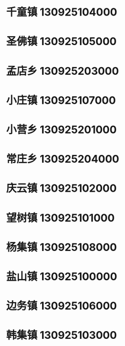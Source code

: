 # 千童镇 130925104000
# 圣佛镇 130925105000
# 孟店乡 130925203000
# 小庄镇 130925107000
# 小营乡 130925201000
# 常庄乡 130925204000
# 庆云镇 130925102000
# 望树镇 130925101000
# 杨集镇 130925108000
# 盐山镇 130925100000
# 边务镇 130925106000
# 韩集镇 130925103000
